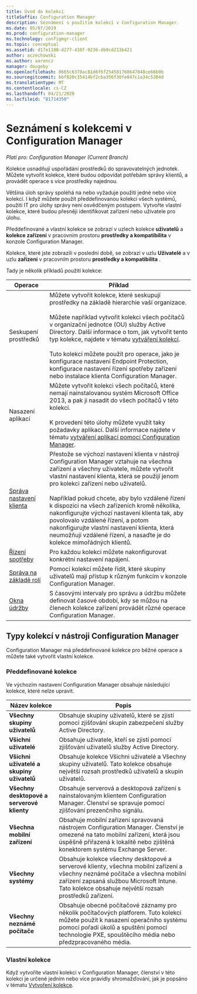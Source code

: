 ```yaml
---
title: Úvod do kolekcí
titleSuffix: Configuration Manager
description: Seznámení s použitím kolekcí v Configuration Manager.
ms.date: 05/07/2019
ms.prod: configuration-manager
ms.technology: configmgr-client
ms.topic: conceptual
ms.assetid: d17e1188-d277-438f-9236-db9cd213b421
author: aczechowski
ms.author: aaroncz
manager: dougeby
ms.openlocfilehash: 0665c6378ac81d6f6f254501760647048ce66b0b
ms.sourcegitcommit: bbf820c35414bf2cba356f30fe047c1a34c5384d
ms.translationtype: MT
ms.contentlocale: cs-CZ
ms.lasthandoff: 04/21/2020
ms.locfileid: "81714350"
---
```

# <a name="introduction-to-collections-in-configuration-manager"></a>Seznámení s kolekcemi v Configuration Manager

*Platí pro: Configuration Manager (Current Branch)*

Kolekce usnadňují uspořádání prostředků do spravovatelných jednotek. Můžete vytvořit kolekce, které budou odpovídat potřebám správy klientů, a provádět operace s více prostředky najednou. 

Většina úloh správy spoléhá na nebo vyžaduje použití jedné nebo více kolekcí. I když můžete použít předdefinovanou kolekci všech systémů, použití IT pro úlohy správy není osvědčeným postupem. Vytvořte vlastní kolekce, které budou přesněji identifikovat zařízení nebo uživatele pro úlohu.  

 Předdefinované a vlastní kolekce se zobrazí v uzlech kolekce **uživatelů** a **kolekce zařízení** v pracovním prostoru **prostředky a kompatibilita** v konzole Configuration Manager.  

 Kolekce, které jste zobrazili v poslední době, se zobrazí v uzlu **Uživatelé** a v uzlu **zařízení** v pracovním prostoru **prostředky a kompatibilita** .  

Tady je několik příkladů použití kolekce:  

|Operace|Příklad|  
|---------|-------|  
|Seskupení prostředků|Můžete vytvořit kolekce, které seskupují prostředky na základě hierarchie vaší organizace.<br /><br /> Můžete například vytvořit kolekci všech počítačů v organizační jednotce (OU) služby Active Directory. Další informace o tom, jak vytvořit tento typ kolekce, najdete v tématu [vytváření kolekcí](../../../../core/clients/manage/collections/create-collections.md).<br /><br /> Tuto kolekci můžete použít pro operace, jako je konfigurace nastavení Endpoint Protection, konfigurace nastavení řízení spotřeby zařízení nebo instalace klienta Configuration Manager.|  
|Nasazení aplikací|Můžete vytvořit kolekci všech počítačů, které nemají nainstalovanou systém Microsoft Office 2013, a pak ji nasadit do všech počítačů v této kolekci.<br /><br /> K provedení této úlohy můžete využít taky požadavky aplikací. Další informace najdete v tématu [vytváření aplikací pomocí Configuration Manager](../../../../apps/deploy-use/create-applications.md).|  
|[Správa nastavení klienta](../../../../core/clients/deploy/about-client-settings.md)|Přestože se výchozí nastavení klienta v nástroji Configuration Manager vztahuje na všechna zařízení a všechny uživatele, můžete vytvořit vlastní nastavení klienta, která se použijí jenom pro kolekci zařízení nebo uživatelů.<br /><br /> Například pokud chcete, aby bylo vzdálené řízení k dispozici na všech zařízeních kromě několika, nakonfigurujte výchozí nastavení klienta tak, aby povolovalo vzdálené řízení, a potom nakonfigurujte vlastní nastavení klienta, která neumožňují vzdálené řízení, a nasaďte je do kolekce mimořádných klientů. |  
|[Řízení spotřeby](../power/introduction-to-power-management.md)|Pro každou kolekci můžete nakonfigurovat konkrétní nastavení napájení.|  
|[Správa na základě rolí](../../../../core/servers/deploy/configure/configure-role-based-administration.md)|Pomocí kolekcí můžete řídit, které skupiny uživatelů mají přístup k různým funkcím v konzole Configuration Manager.|  
|[Okna údržby](../../../../core/clients/manage/collections/use-maintenance-windows.md)|S časovými intervaly pro správu a údržbu můžete definovat časové období, kdy se můžou na členech kolekce zařízení provádět různé operace Configuration Manager. |  


## <a name="collection-types-in-configuration-manager"></a>Typy kolekcí v nástroji Configuration Manager  
 Configuration Manager má předdefinované kolekce pro běžné operace a můžete také vytvořit vlastní kolekce.   

### <a name="built-in-collections"></a>Předdefinované kolekce  
 Ve výchozím nastavení Configuration Manager obsahuje následující kolekce, které nelze upravit.  

|**Název kolekce**|Popis|  
|-------------------------|-----------------|  
|**Všechny skupiny uživatelů**|Obsahuje skupiny uživatelů, které se zjistí pomocí zjišťování skupin zabezpečení služby Active Directory.|  
|**Všichni uživatelé**|Obsahuje uživatele, kteří se zjistí pomocí zjišťování uživatelů služby Active Directory.|  
|**Všichni uživatelé a skupiny uživatelů**|Obsahuje kolekce Všichni uživatelé a Všechny skupiny uživatelů. Tato kolekce obsahuje největší rozsah prostředků uživatelů a skupin uživatelů.|  
|**Všechny desktopové a serverové klienty**|Obsahuje serverová a desktopová zařízení s nainstalovaným klientem Configuration Manager. Členství se spravuje pomocí zjišťování prezenčního signálu.|  
|**Všechna mobilní zařízení**|Obsahuje mobilní zařízení spravovaná nástrojem Configuration Manager. Členství je omezené na tato mobilní zařízení, která jsou úspěšně přiřazená k lokalitě nebo zjištěná konektorem systému Exchange Server.|  
|**Všechny systémy**|Obsahuje kolekce všechny desktopové a serverové klienty, všechna mobilní zařízení a všechny neznámé počítače a všechna mobilní zařízení zapsaná službou Microsoft Intune. Tato kolekce obsahuje největší rozsah prostředků zařízení.|  
|**Všechny neznámé počítače**|Obsahuje obecné počítačové záznamy pro několik počítačových platforem. Tuto kolekci můžete použít k nasazení operačního systému pomocí pořadí úkolů a spuštění pomocí technologie PXE, spouštěcího média nebo předzpracovaného média.|  

### <a name="custom-collections"></a>Vlastní kolekce  
 Když vytvoříte vlastní kolekci v Configuration Manager, členství v této kolekci je určené jedním nebo více pravidly shromažďování, jak je popsáno v tématu [Vytvoření kolekce](../../../../core/clients/manage/collections/create-collections.md). 

